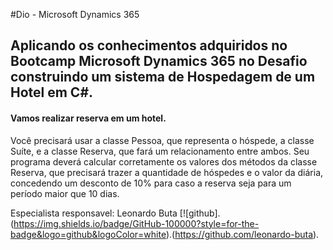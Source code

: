#Dio - Microsoft Dynamics 365
## Aplicando os conhecimentos adquiridos  no Bootcamp Microsoft Dynamics 365  no Desafio construindo  um sistema de Hospedagem de um Hotel em C#.
#### Vamos realizar reserva em um hotel.
Você precisará usar a classe Pessoa, que representa o hóspede, a classe Suíte, e a classe Reserva, que fará um relacionamento entre ambos. Seu programa deverá calcular corretamente os valores dos métodos da classe Reserva, que precisará trazer a quantidade de hóspedes e o valor da diária, concedendo um desconto de 10% para caso a reserva seja para um período maior que 10 dias.

Especialista responsavel:
Leonardo Buta
[![github].(https://img.shields.io/badge/GitHub-100000?style=for-the-badge&logo=github&logoColor=white).(https://github.com/leonardo-buta).

 

 
